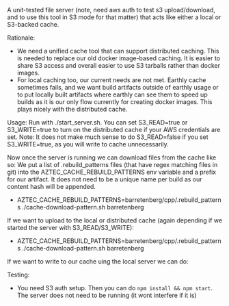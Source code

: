 A unit-tested file server (note, need aws auth to test s3 upload/download, and to use this tool in S3 mode for that matter) that acts like either a local or S3-backed cache.

Rationale:
- We need a unified cache tool that can support distributed caching. This is needed to replace our old docker image-based caching. It is easier to share S3 access and overall easier to use S3 tarballs rather than docker images.
- For local caching too, our current needs are not met. Earthly cache sometimes fails, and we want build artifacts outside of earthly usage or to put locally built artifacts where earthly can see them to speed up builds as it is our only flow currently for creating docker images. This plays nicely with the distributed cache.

Usage:
Run with ./start_server.sh. You can set S3_READ=true or S3_WRITE=true to turn on the distributed cache if your AWS credentials are set.
Note: It does not make much sense to do S3_READ=false if you set S3_WRITE=true, as you will write to cache unnecessarily.

Now once the server is running we can download files from the cache like so:
We put a list of .rebuild_patterns files (that have regex matching files in git) into the AZTEC_CACHE_REBUILD_PATTERNS env variable and a prefix for our artifact.
It does not need to be a unique name per build as our content hash will be appended.
- AZTEC_CACHE_REBUILD_PATTERNS=barretenberg/cpp/.rebuild_patterns ./cache-download-pattern.sh barretenberg

If we want to upload to the local or distributed cache (again depending if we started the server with S3_READ/S3_WRITE):
- AZTEC_CACHE_REBUILD_PATTERNS=barretenberg/cpp/.rebuild_patterns ./cache-download-pattern.sh barretenberg

If we want to write to our cache uing the local server we can do:

Testing:
- You need S3 auth setup. Then you can do `npm install && npm start`. The server does not need to be running (it wont interfere if it is)